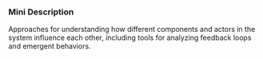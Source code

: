 ### Mini Description

Approaches for understanding how different components and actors in the system influence each other, including tools for analyzing feedback loops and emergent behaviors.
